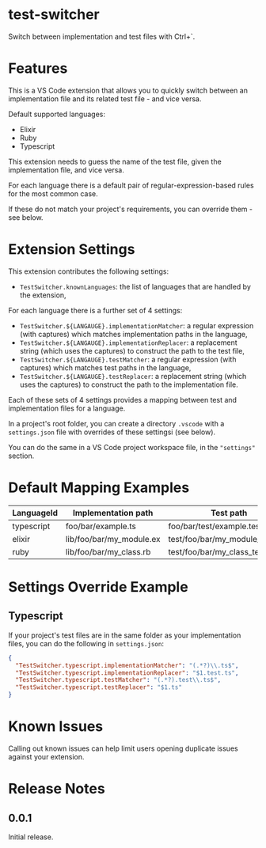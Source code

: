# test-switcher

Switch between implementation and test files with Ctrl+`.

# Features

This is a VS Code extension that allows you to quickly switch between an implementation file
and its related test file - and vice versa.

Default supported languages:

- Elixir
- Ruby
- Typescript

This extension needs to guess the name of the test file, given the implementation file,
and vice versa.

For each language there is a default pair of regular-expression-based rules for the most common case.

If these do not match your project's requirements, you can override them - see below.

# Extension Settings

This extension contributes the following settings:

- `TestSwitcher.knownLanguages`: the list of languages that are handled by the extension,

For each language there is a further set of 4 settings:

- `TestSwitcher.${LANGAUGE}.implementationMatcher`: a regular expression (with captures) which matches implementation
  paths in the language,
- `TestSwitcher.${LANGAUGE}.implementationReplacer`: a replacement string (which uses the captures) to
  construct the path to the test file,
- `TestSwitcher.${LANGAUGE}.testMatcher`: a regular expression (with captures) which matches test
  paths in the language,
- `TestSwitcher.${LANGAUGE}.testReplacer`: a replacement string (which uses the captures) to
  construct the path to the implementation file.

Each of these sets of 4 settings provides a mapping between test and implementation files for a language.

In a project's root folder, you can create a directory `.vscode` with a `settings.json` file
with overrides of these settingsi (see below).

You can do the same in a VS Code project workspace file, in the `"settings"` section.

# Default Mapping Examples

| LanguageId | Implementation path      | Test path                       |
| ---------- | ------------------------ | ------------------------------- |
| typescript | foo/bar/example.ts       | foo/bar/test/example.test.ts    |
| elixir     | lib/foo/bar/my_module.ex | test/foo/bar/my_module_test.exs |
| ruby       | lib/foo/bar/my_class.rb  | test/foo/bar/my_class_test.rb   |

# Settings Override Example

## Typescript

If your project's test files are in the same folder as your implementation files,
you can do the following in `settings.json`:

```json
{
  "TestSwitcher.typescript.implementationMatcher": "(.*?)\\.ts$",
  "TestSwitcher.typescript.implementationReplacer": "$1.test.ts",
  "TestSwitcher.typescript.testMatcher": "(.*?).test\\.ts$",
  "TestSwitcher.typescript.testReplacer": "$1.ts"
}
```

# Known Issues

Calling out known issues can help limit users opening duplicate issues against your extension.

# Release Notes

## 0.0.1

Initial release.
